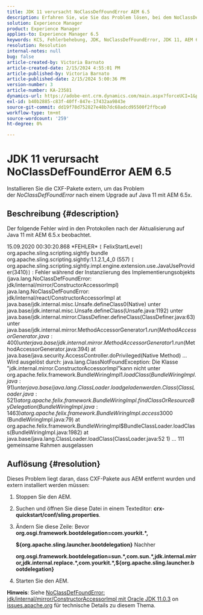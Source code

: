 ```yaml
---
title: JDK 11 verursacht NoClassDefFoundError AEM 6.5
description: Erfahren Sie, wie Sie das Problem lösen, bei dem NoClassDefFoundError in den Protokollen nach einem Upgrade auf Java 11 auftritt.
solution: Experience Manager
product: Experience Manager
applies-to: Experience Manager 6.5
keywords: KCS, Fehlerbehebung, JDK, NoClassDefFoundError, JDK 11, AEM 6.5, Adobe Experience Manager 6.5, AEM 6.5, Experience Manager, Fehlerbehebung
resolution: Resolution
internal-notes: null
bug: false
article-created-by: Victoria Barnato
article-created-date: 2/15/2024 4:55:01 PM
article-published-by: Victoria Barnato
article-published-date: 2/15/2024 5:00:36 PM
version-number: 3
article-number: KA-23581
dynamics-url: https://adobe-ent.crm.dynamics.com/main.aspx?forceUCI=1&pagetype=entityrecord&etn=knowledgearticle&id=8830f4f0-22cc-ee11-9079-6045bd0061cb
exl-id: b40b2885-c83f-40ff-847e-17432aa9843e
source-git-commit: dd19f78d752827e48b7dc68adcd95500f2ffbca0
workflow-type: tm+mt
source-wordcount: '259'
ht-degree: 0%

---
```


# JDK 11 verursacht NoClassDefFoundError AEM 6.5


Installieren Sie die CXF-Pakete extern, um das Problem der *NoClassDefFoundError* nach einem Upgrade auf Java 11 mit AEM 6.5x.

## Beschreibung {#description}


Der folgende Fehler wird in den Protokollen nach der Aktualisierung auf Java 11 mit AEM 6.5.x beobachtet.

15.09.2020 00:30:20.868 \*FEHLER\* `[` FelixStartLevel`]`  org.apache.sling.scripting.sightly bundle org.apache.sling.scripting.sightly:1.1.2.1_4_0 (557)
`[` org.apache.sling.scripting.sightly.impl.engine.extension.use.JavaUseProvider(3410)`]`  : Fehler während der Instanziierung des Implementierungsobjekts (java.lang.NoClassDefFoundError: jdk/internal/mirror/ConstructorAccessorImpl) java.lang.NoClassDefFoundError: jdk/internal/react/ConstructorAccessorImpl at java.base/jdk.internal.misc.Unsafe.defineClass0(Native) unter java.base/jdk.internal.misc.Unsafe.defineClass(Unsafe.java:1192) unter java.base/jdk.internal.mirror.ClassDefiner.defineClass(ClassDefiner.java:63) unter java.base/jdk.internal.mirror.MethodAccessorGenerator$1.run(MethodAccessorGenerator.java:400) unter java.base/jdk.internal.mirror.MethodAccessorGenerator$1.run(MethodAccessorGenerator.java:394) at java.base/java.security.AccessController.doPrivileged(Native Method) ... Wird ausgelöst durch: java.lang.ClassNotFoundException: Die Klasse &quot;jdk.internal.mirror.ConstructorAccessorImpl&quot;kann nicht unter org.apache.felix.framework.BundleWiringImpl$1.loadClass(BundleWiringImpl.java:91) unter java.base/java.lang.ClassLoader.load geladen werden. Class(ClassLoader.java:521) at org.apache.felix.framework.BundleWiringImpl.findClassOrResourceByDelegation(BundleWiringImpl.java:1463) at org.apache.felix.framework.BundleWiringImpl.access$3000 (BundleWiringImpl.java:79) at org.apache.felix.framework.BundleWiringImpl$BundleClassLoader.loadClass(BundleWiringImpl.java:1982) at java.base/java.lang.ClassLoader.loadClass(ClassLoader.java:52 1) ... 111 gemeinsame Rahmen ausgelassen


## Auflösung {#resolution}


Dieses Problem liegt daran, dass CXF-Pakete aus AEM entfernt wurden und extern installiert werden müssen:

1. Stoppen Sie den AEM.
2. Suchen und öffnen Sie diese Datei in einem Texteditor: <b>crx-quickstart/conf/sling.properties</b>.
3. Ändern Sie diese Zeile: Bevor
   <b>org.osgi.framework.bootdelegation=com.yourkit.\*,

   ${org.apache.sling.launcher.bootdelegation}</b>
Nachher



   <b>org.osgi.framework.bootdelegation=sun.\*,com.sun.\*,jdk.internal.mirror,jdk.internal.replace.\*,com.yourkit.\*,${org.apache.sling.launcher.bootdelegation}</b>
4. Starten Sie den AEM.


<b>Hinweis</b>: Siehe [NoClassDefFoundError: jdk/internal/mirror/ConstructorAccessorImpl mit Oracle JDK 11.0.3](https://issues.apache.org/jira/browse/FELIX-6184) on [issues.apache.org](https://issues.apache.org/) für technische Details zu diesem Thema.
